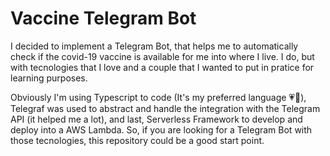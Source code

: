 # Vaccine Telegram Bot

I decided to implement a Telegram Bot, that helps me to automatically check if the covid-19 vaccine is available for me into where I live. I do, but with tecnologies that I love and a couple that I wanted to put in pratice for learning purposes.

Obviously I'm using Typescript to code (It's my preferred language 💗🚀), Telegraf was used to abstract and handle the integration with the Telegram API (it helped me a lot), and last, Serverless Framework to develop and deploy into a AWS Lambda. So, if you are looking for a Telegram Bot with those tecnologies, this repository could be a good start point.